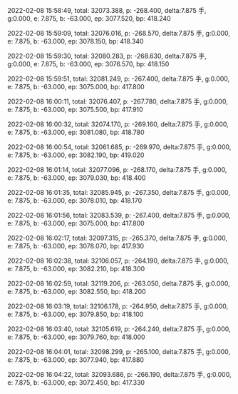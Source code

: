 2022-02-08 15:58:49, total: 32073.388, p: -268.400, delta:7.875 手, g:0.000, e: 7.875, b: -63.000, ep: 3077.520, bp: 418.240

2022-02-08 15:59:09, total: 32076.016, p: -268.570, delta:7.875 手, g:0.000, e: 7.875, b: -63.000, ep: 3078.150, bp: 418.340

2022-02-08 15:59:30, total: 32080.283, p: -268.630, delta:7.875 手, g:0.000, e: 7.875, b: -63.000, ep: 3076.570, bp: 418.150

2022-02-08 15:59:51, total: 32081.249, p: -267.400, delta:7.875 手, g:0.000, e: 7.875, b: -63.000, ep: 3075.000, bp: 417.800

2022-02-08 16:00:11, total: 32076.407, p: -267.780, delta:7.875 手, g:0.000, e: 7.875, b: -63.000, ep: 3075.500, bp: 417.910

2022-02-08 16:00:32, total: 32074.170, p: -269.160, delta:7.875 手, g:0.000, e: 7.875, b: -63.000, ep: 3081.080, bp: 418.780

2022-02-08 16:00:54, total: 32061.685, p: -269.970, delta:7.875 手, g:0.000, e: 7.875, b: -63.000, ep: 3082.190, bp: 419.020

2022-02-08 16:01:14, total: 32077.096, p: -268.170, delta:7.875 手, g:0.000, e: 7.875, b: -63.000, ep: 3079.030, bp: 418.400

2022-02-08 16:01:35, total: 32085.945, p: -267.350, delta:7.875 手, g:0.000, e: 7.875, b: -63.000, ep: 3078.010, bp: 418.170

2022-02-08 16:01:56, total: 32083.539, p: -267.400, delta:7.875 手, g:0.000, e: 7.875, b: -63.000, ep: 3075.000, bp: 417.800

2022-02-08 16:02:17, total: 32097.315, p: -265.370, delta:7.875 手, g:0.000, e: 7.875, b: -63.000, ep: 3078.070, bp: 417.930

2022-02-08 16:02:38, total: 32106.057, p: -264.190, delta:7.875 手, g:0.000, e: 7.875, b: -63.000, ep: 3082.210, bp: 418.300

2022-02-08 16:02:59, total: 32119.206, p: -263.050, delta:7.875 手, g:0.000, e: 7.875, b: -63.000, ep: 3082.550, bp: 418.200

2022-02-08 16:03:19, total: 32106.178, p: -264.950, delta:7.875 手, g:0.000, e: 7.875, b: -63.000, ep: 3079.850, bp: 418.100

2022-02-08 16:03:40, total: 32105.619, p: -264.240, delta:7.875 手, g:0.000, e: 7.875, b: -63.000, ep: 3079.760, bp: 418.000

2022-02-08 16:04:01, total: 32098.299, p: -265.100, delta:7.875 手, g:0.000, e: 7.875, b: -63.000, ep: 3077.940, bp: 417.880

2022-02-08 16:04:22, total: 32093.686, p: -266.190, delta:7.875 手, g:0.000, e: 7.875, b: -63.000, ep: 3072.450, bp: 417.330